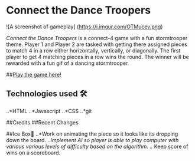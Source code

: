 # Connect the Dance Troopers
![A screenshot of gameplay] (https://i.imgur.com/OTMucev.png)

*Connect the Dance Troopers* is a connect-4 game with a fun stormtrooper theme. Player 1 and Player 2 are tasked with getting there assigned pieces to match 4 in a row either horizontally, vertically, or diagonally. The first player to get 4 matching pieces in a row wins the round. The winner will be rewarded with a fun gif of a dancing stormtrooper. 



##[Play the game here!](https://connect-4-unit-1.netlify.app/)


## Technologies used 🛠️
..*HTML
..*Javascript
..*CSS
..*git

##Credits
##Recent Changes


##Ice Box🧊
..*Work on animating the piece so it looks like its dropping down the board.
..*Implement AI so player is able to play computer with various various levels of difficulty based on the algorithm.
..* Keep score of wins on a scoreboard.